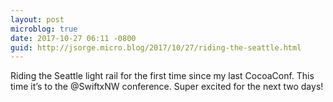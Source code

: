 ```yaml
---
layout: post
microblog: true
date: 2017-10-27 06:11 -0800
guid: http://jsorge.micro.blog/2017/10/27/riding-the-seattle.html
---
```

Riding the Seattle light rail for the first time since my last CocoaConf. This time it’s to the @SwiftxNW conference. Super excited for the next two days!
